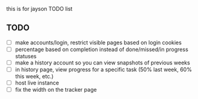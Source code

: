 this is for jayson TODO list

## TODO
- [ ] make accounts/login, restrict visible pages based on login cookies
- [ ] percentage based on completion instead of done/missed/in progress statuses
- [ ] make a history account so you can view snapshots of previous weeks
- [ ] in history page, view progress for a specific task (50% last week, 60% this week, etc.)
- [ ] host live instance
- [ ] fix the width on the tracker page